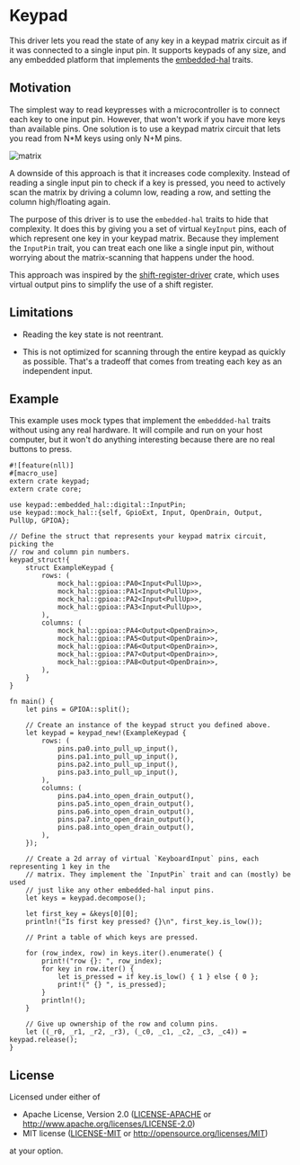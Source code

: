 # Keypad

This driver lets you read the state of any key in a keypad matrix circuit as if
it was connected to a single input pin. It supports keypads of any size, and any
embedded platform that implements the
[embedded-hal](https://crates.io/crates/embedded-hal) traits.

## Motivation

The simplest way to read keypresses with a microcontroller is to connect each
key to one input pin. However, that won't work if you have more keys than
available pins. One solution is to use a keypad matrix circuit that lets you
read from N*M keys using only N+M pins.

![matrix](https://raw.githubusercontent.com/e-matteson/keypad/ebda159690020e1c731f6ca57d9d8fc797168101/matrix_schem.jpg)

A downside of this approach is that it increases code complexity. Instead of
reading a single input pin to check if a key is pressed, you need to
actively scan the matrix by driving a column low, reading a row, and setting
the column high/floating again.

The purpose of this driver is to use the `embedded-hal` traits to hide that
complexity. It does this by giving you a set of virtual `KeyInput` pins, each
of which represent one key in your keypad matrix. Because they implement the
`InputPin` trait, you can treat each one like a single input pin, without worrying about the matrix-scanning that happens under the hood.

This approach was inspired by the
[shift-register-driver](https://github.com/JoshMcguigan/shift-register-driver)
crate, which uses virtual output pins to simplify the use of a shift
register.

## Limitations

- Reading the key state is not reentrant.

- This is not optimized for scanning through the entire keypad as quickly as
possible. That's a tradeoff that comes from treating each key
as an independent input.


## Example

This example uses mock types that implement the `embeddded-hal` traits without using
any real hardware. It will compile and run on your host computer, but it
won't do anything interesting because there are no real buttons to press.


    #![feature(nll)]
    #[macro_use]
    extern crate keypad;
    extern crate core;

    use keypad::embedded_hal::digital::InputPin;
    use keypad::mock_hal::{self, GpioExt, Input, OpenDrain, Output, PullUp, GPIOA};

    // Define the struct that represents your keypad matrix circuit, picking the
    // row and column pin numbers.
    keypad_struct!{
        struct ExampleKeypad {
            rows: (
                mock_hal::gpioa::PA0<Input<PullUp>>,
                mock_hal::gpioa::PA1<Input<PullUp>>,
                mock_hal::gpioa::PA2<Input<PullUp>>,
                mock_hal::gpioa::PA3<Input<PullUp>>,
            ),
            columns: (
                mock_hal::gpioa::PA4<Output<OpenDrain>>,
                mock_hal::gpioa::PA5<Output<OpenDrain>>,
                mock_hal::gpioa::PA6<Output<OpenDrain>>,
                mock_hal::gpioa::PA7<Output<OpenDrain>>,
                mock_hal::gpioa::PA8<Output<OpenDrain>>,
            ),
        }
    }

    fn main() {
        let pins = GPIOA::split();

        // Create an instance of the keypad struct you defined above.
        let keypad = keypad_new!(ExampleKeypad {
            rows: (
                pins.pa0.into_pull_up_input(),
                pins.pa1.into_pull_up_input(),
                pins.pa2.into_pull_up_input(),
                pins.pa3.into_pull_up_input(),
            ),
            columns: (
                pins.pa4.into_open_drain_output(),
                pins.pa5.into_open_drain_output(),
                pins.pa6.into_open_drain_output(),
                pins.pa7.into_open_drain_output(),
                pins.pa8.into_open_drain_output(),
            ),
        });

        // Create a 2d array of virtual `KeyboardInput` pins, each representing 1 key in the
        // matrix. They implement the `InputPin` trait and can (mostly) be used
        // just like any other embedded-hal input pins.
        let keys = keypad.decompose();

        let first_key = &keys[0][0];
        println!("Is first key pressed? {}\n", first_key.is_low());

        // Print a table of which keys are pressed.

        for (row_index, row) in keys.iter().enumerate() {
            print!("row {}: ", row_index);
            for key in row.iter() {
                let is_pressed = if key.is_low() { 1 } else { 0 };
                print!(" {} ", is_pressed);
            }
            println!();
        }

        // Give up ownership of the row and column pins.
        let ((_r0, _r1, _r2, _r3), (_c0, _c1, _c2, _c3, _c4)) = keypad.release();
    }


## License

Licensed under either of

- Apache License, Version 2.0 ([LICENSE-APACHE](LICENSE-APACHE) or
  http://www.apache.org/licenses/LICENSE-2.0)
- MIT license ([LICENSE-MIT](LICENSE-MIT) or http://opensource.org/licenses/MIT)

at your option.
